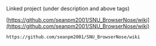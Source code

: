
Linked project (under description and above tags)

[https://github.com/seanpm2001/SNU_BrowserNose/wiki](https://github.com/seanpm2001/SNU_BrowserNose/wiki)

```
https://github.com/seanpm2001/SNU_BrowserNose/wiki
```
